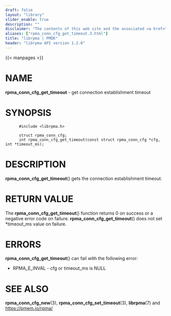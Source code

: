 ```yaml
---
draft: false
layout: "library"
slider_enable: true
description: ""
disclaimer: "The contents of this web site and the associated <a href=\"https://github.com/pmem\">GitHub repositories</a> are BSD-licensed open source."
aliases: ["rpma_conn_cfg_get_timeout.3.html"]
title: "librpma | PMDK"
header: "librpma API version 1.2.0"
---
```

{{< manpages >}}

[comment]: <> (SPDX-License-Identifier: BSD-3-Clause)
[comment]: <> (Copyright 2020-2023, Intel Corporation)

# NAME

**rpma_conn_cfg_get_timeout** - get connection establishment timeout

# SYNOPSIS

          #include <librpma.h>

          struct rpma_conn_cfg;
          int rpma_conn_cfg_get_timeout(const struct rpma_conn_cfg *cfg, int *timeout_ms);

# DESCRIPTION

**rpma_conn_cfg_get_timeout**() gets the connection establishment
timeout.

# RETURN VALUE

The **rpma_conn_cfg_get_timeout**() function returns 0 on success or a
negative error code on failure. **rpma_conn_cfg_get_timeout**() does not
set \*timeout_ms value on failure.

# ERRORS

**rpma_conn_cfg_get_timeout**() can fail with the following error:

-   RPMA_E\_INVAL - cfg or timeout_ms is NULL

# SEE ALSO

**rpma_conn_cfg_new**(3), **rpma_conn_cfg_set_timeout**(3),
**librpma**(7) and https://pmem.io/rpma/
